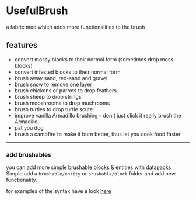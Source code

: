 # UsefulBrush

a fabric mod which adds more functionalities to the brush

## features

* convert mossy blocks to their normal form (sometimes drop moss blocks)
* convert infested blocks to their normal form
* brush away sand, red-sand and gravel
* brush snow to remove one layer
* brush chickens or parrots to drop feathers
* brush sheep to drop strings
* brush mooshrooms to drop mushrooms
* brush turtles to drop turtle scute
* improve vanilla Armadillo brushing - don't just click it really brush the Armadillo
* pat you dog
* brush a campfire to make it burn better, thus let you cook food faster

<hr>

### add brushables

you can add more simple brushable blocks & entities with datapacks.
Simple add a `brushable/entity` or `brushable/block` folder and add new functionality.

for examples of the syntax have a look [here](src/main/resources/data/useful_brush/brushable)
